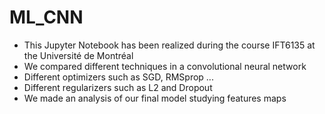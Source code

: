 # ML_CNN
- This Jupyter Notebook has been realized during the course IFT6135 at the Université de Montréal
- We compared different techniques in a convolutional neural network
 - Different optimizers such as SGD, RMSprop ...
 - Different regularizers such as L2 and Dropout
- We made an analysis of our final model studying features maps
